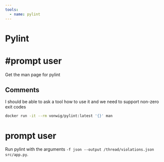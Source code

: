 ```yaml
---
tools:
  - name: pylint
---
```


# Pylint

# #prompt user

Get the man page for pylint

## Comments

I should be able to ask a tool how to use it and we need to support non-zero exit codes

```sh
docker run -it --rm vonwig/pylint:latest '{}' man
```

# prompt user

Run pylint with the arguments `-f json --output /thread/violations.json src/app.py`.

